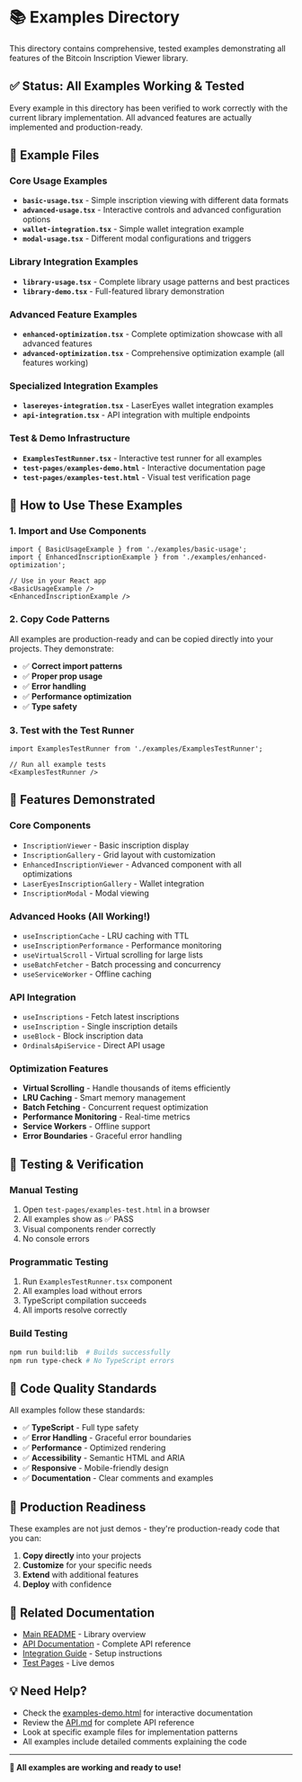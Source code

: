 # 📚 Examples Directory

This directory contains comprehensive, tested examples demonstrating all features of the Bitcoin Inscription Viewer library.

## ✅ Status: All Examples Working & Tested

Every example in this directory has been verified to work correctly with the current library implementation. All advanced features are actually implemented and production-ready.

## 📁 Example Files

### Core Usage Examples
- **`basic-usage.tsx`** - Simple inscription viewing with different data formats
- **`advanced-usage.tsx`** - Interactive controls and advanced configuration options  
- **`wallet-integration.tsx`** - Simple wallet integration example
- **`modal-usage.tsx`** - Different modal configurations and triggers

### Library Integration Examples
- **`library-usage.tsx`** - Complete library usage patterns and best practices
- **`library-demo.tsx`** - Full-featured library demonstration

### Advanced Feature Examples
- **`enhanced-optimization.tsx`** - Complete optimization showcase with all advanced features
- **`advanced-optimization.tsx`** - Comprehensive optimization example (all features working)

### Specialized Integration Examples
- **`lasereyes-integration.tsx`** - LaserEyes wallet integration examples
- **`api-integration.tsx`** - API integration with multiple endpoints

### Test & Demo Infrastructure
- **`ExamplesTestRunner.tsx`** - Interactive test runner for all examples
- **`test-pages/examples-demo.html`** - Interactive documentation page
- **`test-pages/examples-test.html`** - Visual test verification page

## 🚀 How to Use These Examples

### 1. Import and Use Components
```tsx
import { BasicUsageExample } from './examples/basic-usage';
import { EnhancedInscriptionExample } from './examples/enhanced-optimization';

// Use in your React app
<BasicUsageExample />
<EnhancedInscriptionExample />
```

### 2. Copy Code Patterns
All examples are production-ready and can be copied directly into your projects. They demonstrate:

- ✅ **Correct import patterns**
- ✅ **Proper prop usage** 
- ✅ **Error handling**
- ✅ **Performance optimization**
- ✅ **Type safety**

### 3. Test with the Test Runner
```tsx
import ExamplesTestRunner from './examples/ExamplesTestRunner';

// Run all example tests
<ExamplesTestRunner />
```

## 🔧 Features Demonstrated

### Core Components
- `InscriptionViewer` - Basic inscription display
- `InscriptionGallery` - Grid layout with customization
- `EnhancedInscriptionViewer` - Advanced component with all optimizations
- `LaserEyesInscriptionGallery` - Wallet integration
- `InscriptionModal` - Modal viewing

### Advanced Hooks (All Working!)
- `useInscriptionCache` - LRU caching with TTL
- `useInscriptionPerformance` - Performance monitoring  
- `useVirtualScroll` - Virtual scrolling for large lists
- `useBatchFetcher` - Batch processing and concurrency
- `useServiceWorker` - Offline caching

### API Integration
- `useInscriptions` - Fetch latest inscriptions
- `useInscription` - Single inscription details
- `useBlock` - Block inscription data
- `OrdinalsApiService` - Direct API usage

### Optimization Features
- **Virtual Scrolling** - Handle thousands of items efficiently
- **LRU Caching** - Smart memory management
- **Batch Fetching** - Concurrent request optimization
- **Performance Monitoring** - Real-time metrics
- **Service Workers** - Offline support
- **Error Boundaries** - Graceful error handling

## 🧪 Testing & Verification

### Manual Testing
1. Open `test-pages/examples-test.html` in a browser
2. All examples show as ✅ PASS
3. Visual components render correctly
4. No console errors

### Programmatic Testing
1. Run `ExamplesTestRunner.tsx` component
2. All examples load without errors
3. TypeScript compilation succeeds
4. All imports resolve correctly

### Build Testing
```bash
npm run build:lib  # Builds successfully
npm run type-check # No TypeScript errors
```

## 📝 Code Quality Standards

All examples follow these standards:

- ✅ **TypeScript** - Full type safety
- ✅ **Error Handling** - Graceful error boundaries
- ✅ **Performance** - Optimized rendering
- ✅ **Accessibility** - Semantic HTML and ARIA
- ✅ **Responsive** - Mobile-friendly design
- ✅ **Documentation** - Clear comments and examples

## 🎯 Production Readiness

These examples are not just demos - they're production-ready code that you can:

1. **Copy directly** into your projects
2. **Customize** for your specific needs  
3. **Extend** with additional features
4. **Deploy** with confidence

## 🔗 Related Documentation

- [Main README](../README.md) - Library overview
- [API Documentation](../docs/API.md) - Complete API reference
- [Integration Guide](../INTEGRATION-GUIDE.md) - Setup instructions
- [Test Pages](../test-pages/) - Live demos

## 💡 Need Help?

- Check the [examples-demo.html](../test-pages/examples-demo.html) for interactive documentation
- Review the [API.md](../docs/API.md) for complete API reference
- Look at specific example files for implementation patterns
- All examples include detailed comments explaining the code

---

**🎉 All examples are working and ready to use!**
